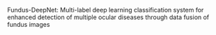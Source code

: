 Fundus-DeepNet: Multi-label deep learning classification system for enhanced detection of multiple ocular diseases through data fusion of fundus images 
